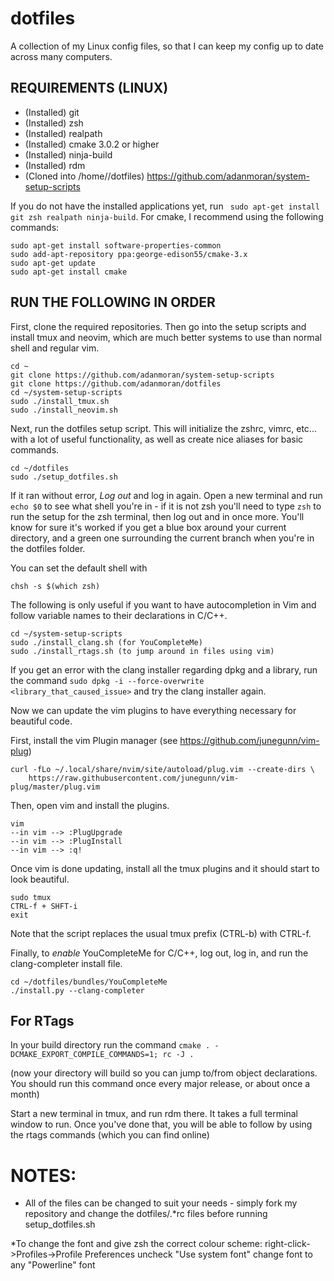 # dotfiles
A collection of my Linux config files, so that I can keep my config up to date across many computers.

REQUIREMENTS (LINUX)
--------------------

* (Installed) git
* (Installed) zsh
* (Installed) realpath
* (Installed) cmake 3.0.2 or higher
* (Installed) ninja-build
* (Installed) rdm
* (Cloned into /home/<user>/dotfiles) https://github.com/adanmoran/system-setup-scripts

If you do not have the installed applications yet, run ``` sudo apt-get install git zsh realpath ninja-build```. For cmake, I recommend
using the following commands:
```
sudo apt-get install software-properties-common
sudo add-apt-repository ppa:george-edison55/cmake-3.x
sudo apt-get update
sudo apt-get install cmake
```

RUN THE FOLLOWING IN ORDER
--------------------------
First, clone the required repositories. Then go into the setup scripts and install tmux and neovim, which are much
better systems to use than normal shell and regular vim.
```
cd ~
git clone https://github.com/adanmoran/system-setup-scripts
git clone https://github.com/adanmoran/dotfiles
cd ~/system-setup-scripts
sudo ./install_tmux.sh 
sudo ./install_neovim.sh
```

Next, run the dotfiles setup script. This will initialize the zshrc, vimrc, etc...
with a lot of useful functionality, as well as create nice aliases for basic commands.
```
cd ~/dotfiles
sudo ./setup_dotfiles.sh
```
If it ran without error, *Log out* and log in again. Open a new terminal and run ```echo $0``` to see what shell you're in - if it is not zsh you'll need to type ```zsh``` to run the setup for the zsh terminal, then log out and in once more. You'll know for sure
it's worked if you get a blue box around your current directory, and a green one surrounding the current branch when you're in
the dotfiles folder.

You can set the default shell with
```
chsh -s $(which zsh)
```

The following is only useful if you want to have autocompletion in Vim and follow variable names to their declarations
in C/C++.
```
cd ~/system-setup-scripts
sudo ./install_clang.sh (for YouCompleteMe)
sudo ./install_rtags.sh (to jump around in files using vim)
```

If you get an error with the clang installer regarding dpkg and a library, run the command 
```sudo dpkg -i --force-overwrite <library_that_caused_issue>``` and try the clang installer again.
 
Now we can update the vim plugins to have everything necessary for beautiful code.

First, install the vim Plugin manager (see https://github.com/junegunn/vim-plug)
```
curl -fLo ~/.local/share/nvim/site/autoload/plug.vim --create-dirs \
    https://raw.githubusercontent.com/junegunn/vim-plug/master/plug.vim
```

Then, open vim and install the plugins.
```
vim
--in vim --> :PlugUpgrade
--in vim --> :PlugInstall
--in vim --> :q!
```

Once vim is done updating, install all the tmux plugins and it should start to look beautiful.
```
sudo tmux
CTRL-f + SHFT-i
exit
```
Note that the script replaces the usual tmux prefix (CTRL-b) with CTRL-f.

Finally, to *enable* YouCompleteMe for C/C++, log out, log in, and run the clang-completer install file.
```
cd ~/dotfiles/bundles/YouCompleteMe
./install.py --clang-completer
```

For RTags
---------

In your build directory run the command ```cmake . -DCMAKE_EXPORT_COMPILE_COMMANDS=1; rc -J . ```

(now your directory will build so you can jump to/from object declarations.
You should run this command once every major release, or about once a month)

Start a new terminal in tmux, and run rdm there. It takes a full terminal window to run.
Once you've done that, you will be able to follow by using the rtags commands (which you can find online)

NOTES:
======
* All of the files can be changed to suit your needs - simply fork my repository and change the dotfiles/.*rc files before
running setup_dotfiles.sh
 
*To change the font and give zsh the correct colour scheme:
  right-click->Profiles->Profile Preferences
  uncheck "Use system font"
  change font to any "Powerline" font


